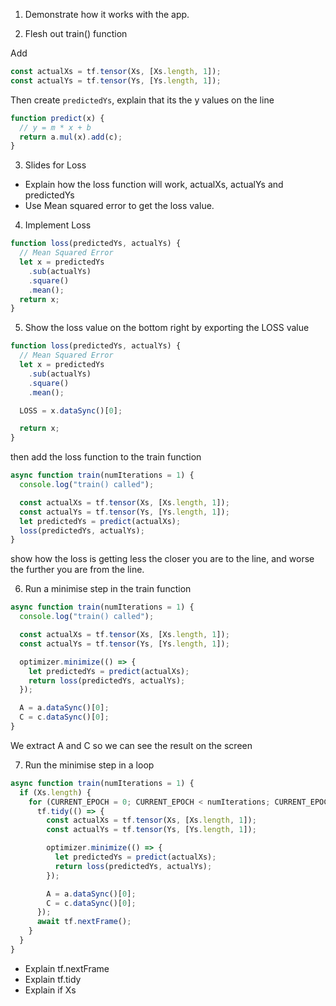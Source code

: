1. Demonstrate how it works with the app.

2. Flesh out train() function

Add

```js
const actualXs = tf.tensor(Xs, [Xs.length, 1]);
const actualYs = tf.tensor(Ys, [Ys.length, 1]);
```

Then create `predictedYs`, explain that its the y values on the line

```js
function predict(x) {
  // y = m * x + b
  return a.mul(x).add(c);
}
```

3. Slides for Loss

- Explain how the loss function will work, actualXs, actualYs and predictedYs
- Use Mean squared error to get the loss value.

4. Implement Loss

```js
function loss(predictedYs, actualYs) {
  // Mean Squared Error
  let x = predictedYs
    .sub(actualYs)
    .square()
    .mean();
  return x;
}
```

5. Show the loss value on the bottom right by exporting the LOSS value

```js
function loss(predictedYs, actualYs) {
  // Mean Squared Error
  let x = predictedYs
    .sub(actualYs)
    .square()
    .mean();

  LOSS = x.dataSync()[0];

  return x;
}
```

then add the loss function to the train function

```js
async function train(numIterations = 1) {
  console.log("train() called");

  const actualXs = tf.tensor(Xs, [Xs.length, 1]);
  const actualYs = tf.tensor(Ys, [Ys.length, 1]);
  let predictedYs = predict(actualXs);
  loss(predictedYs, actualYs);
}
```

show how the loss is getting less the closer you are to the line, and worse the further you are from the line.

6. Run a minimise step in the train function

```js
async function train(numIterations = 1) {
  console.log("train() called");

  const actualXs = tf.tensor(Xs, [Xs.length, 1]);
  const actualYs = tf.tensor(Ys, [Ys.length, 1]);

  optimizer.minimize(() => {
    let predictedYs = predict(actualXs);
    return loss(predictedYs, actualYs);
  });

  A = a.dataSync()[0];
  C = c.dataSync()[0];
}
```

We extract A and C so we can see the result on the screen

7. Run the minimise step in a loop

```js
async function train(numIterations = 1) {
  if (Xs.length) {
    for (CURRENT_EPOCH = 0; CURRENT_EPOCH < numIterations; CURRENT_EPOCH++) {
      tf.tidy(() => {
        const actualXs = tf.tensor(Xs, [Xs.length, 1]);
        const actualYs = tf.tensor(Ys, [Ys.length, 1]);

        optimizer.minimize(() => {
          let predictedYs = predict(actualXs);
          return loss(predictedYs, actualYs);
        });

        A = a.dataSync()[0];
        C = c.dataSync()[0];
      });
      await tf.nextFrame();
    }
  }
}
```

- Explain tf.nextFrame
- Explain tf.tidy
- Explain if Xs
